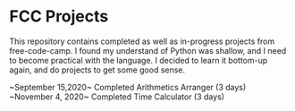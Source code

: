 # FCC Projects

This repository contains completed as well as in-progress projects from free-code-camp. I found my understand of Python was shallow, and I need to become practical with the language. I decided to learn it bottom-up again, and do projects to get some good sense. 

~September 15,2020~ Completed Arithmetics Arranger (3 days)
~November 4, 2020~ Completed Time Calculator (3 days)